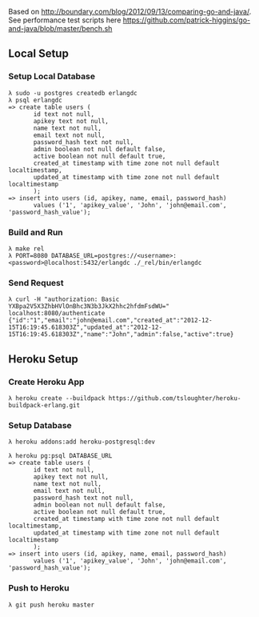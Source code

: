 
Based on
http://boundary.com/blog/2012/09/13/comparing-go-and-java/. See
performance test scripts here https://github.com/patrick-higgins/go-and-java/blob/master/bench.sh

## Local Setup

### Setup Local Database

```
λ sudo -u postgres createdb erlangdc
λ psql erlangdc
=> create table users (
       id text not null,                                                        
       apikey text not null,
       name text not null,
       email text not null,
       password_hash text not null,
       admin boolean not null default false,
       active boolean not null default true,
       created_at timestamp with time zone not null default localtimestamp,
       updated_at timestamp with time zone not null default localtimestamp
       );
=> insert into users (id, apikey, name, email, password_hash)
       values ('1', 'apikey_value', 'John', 'john@email.com', 'password_hash_value');
```

### Build and Run

```shell
λ make rel
λ PORT=8080 DATABASE_URL=postgres://<username>:<password>@localhost:5432/erlangdc ./_rel/bin/erlangdc
```

### Send Request

```shell
λ curl -H "authorization: Basic YXBpa2V5X3ZhbHVlOnBhc3N3b3JkX2hhc2hfdmFsdWU=" localhost:8080/authenticate 
{"id":"1","email":"john@email.com","created_at":"2012-12-15T16:19:45.618303Z","updated_at":"2012-12-15T16:19:45.618303Z","name":"John","admin":false,"active":true}
```

## Heroku Setup

### Create Heroku App

```shell
λ heroku create --buildpack https://github.com/tsloughter/heroku-buildpack-erlang.git
```

### Setup Database

```shell
λ heroku addons:add heroku-postgresql:dev

λ heroku pg:psql DATABASE_URL
=> create table users (
       id text not null,                                                        
       apikey text not null,
       name text not null,
       email text not null,
       password_hash text not null,
       admin boolean not null default false,
       active boolean not null default true,
       created_at timestamp with time zone not null default localtimestamp,
       updated_at timestamp with time zone not null default localtimestamp
       );
=> insert into users (id, apikey, name, email, password_hash)
       values ('1', 'apikey_value', 'John', 'john@email.com', 'password_hash_value');
```

### Push to Heroku

```shell
λ git push heroku master
```


